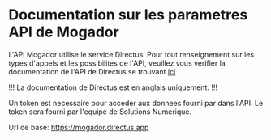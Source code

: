 # Documentation sur les parametres API de Mogador

L'API Mogador utilise le service Directus. Pour tout renseignement sur les types d'appels et les possibilites de l'API, veuillez vous verifier la documentation de l'API de Directus se trouvant [ici](https://docs.directus.io/reference/introduction/)

!!!
La documentation de Directus est en anglais uniquement.
!!!

Un token est necessaire pour acceder aux donnees fourni par dans l'API. Le token sera fourni par l'equipe de Solutions Numerique.

Url de base: https://mogador.directus.app